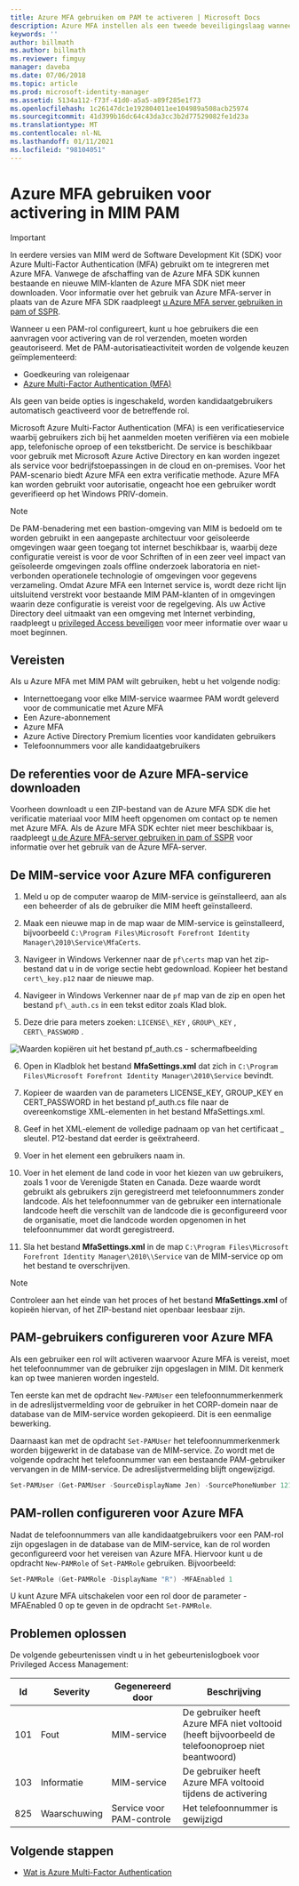```yaml
---
title: Azure MFA gebruiken om PAM te activeren | Microsoft Docs
description: Azure MFA instellen als een tweede beveiligingslaag wanneer uw gebruikers rollen in Privileged Access Management activeren.
keywords: ''
author: billmath
ms.author: billmath
ms.reviewer: fimguy
manager: daveba
ms.date: 07/06/2018
ms.topic: article
ms.prod: microsoft-identity-manager
ms.assetid: 5134a112-f73f-41d0-a5a5-a89f285e1f73
ms.openlocfilehash: 1c26147dc1e192804011ee104989a508acb25974
ms.sourcegitcommit: 41d399b16dc64c43da3cc3b2d77529082fe1d23a
ms.translationtype: MT
ms.contentlocale: nl-NL
ms.lasthandoff: 01/11/2021
ms.locfileid: "98104051"
---
```

# <a name="using-azure-mfa-for-activation-in-mim-pam"></a>Azure MFA gebruiken voor activering in MIM PAM
> [!IMPORTANT]
> In eerdere versies van MIM werd de Software Development Kit (SDK) voor Azure Multi-Factor Authentication (MFA) gebruikt om te integreren met Azure MFA.  Vanwege de afschaffing van de Azure MFA SDK kunnen bestaande en nieuwe MIM-klanten de Azure MFA SDK niet meer downloaden. Voor informatie over het gebruik van Azure MFA-server in plaats van de Azure MFA SDK raadpleegt [u Azure MFA server gebruiken in pam of SSPR](../working-with-mfaserver-for-mim.md).




Wanneer u een PAM-rol configureert, kunt u hoe gebruikers die een aanvragen voor activering van de rol verzenden, moeten worden geautoriseerd. Met de PAM-autorisatieactiviteit worden de volgende keuzen geïmplementeerd:

- Goedkeuring van roleigenaar
- [Azure Multi-Factor Authentication (MFA)](https://docs.microsoft.com/azure/multi-factor-authentication/multi-factor-authentication)

Als geen van beide opties is ingeschakeld, worden kandidaatgebruikers automatisch geactiveerd voor de betreffende rol.

Microsoft Azure Multi-Factor Authentication (MFA) is een verificatieservice waarbij gebruikers zich bij het aanmelden moeten verifiëren via een mobiele app, telefonische oproep of een tekstbericht. De service is beschikbaar voor gebruik met Microsoft Azure Active Directory en kan worden ingezet als service voor bedrijfstoepassingen in de cloud en on-premises. Voor het PAM-scenario biedt Azure MFA een extra verificatie methode. Azure MFA kan worden gebruikt voor autorisatie, ongeacht hoe een gebruiker wordt geverifieerd op het Windows PRIV-domein.

> [!NOTE]
> De PAM-benadering met een bastion-omgeving van MIM is bedoeld om te worden gebruikt in een aangepaste architectuur voor geïsoleerde omgevingen waar geen toegang tot internet beschikbaar is, waarbij deze configuratie vereist is voor de voor Schriften of in een zeer veel impact van geïsoleerde omgevingen zoals offline onderzoek laboratoria en niet-verbonden operationele technologie of omgevingen voor gegevens verzameling.  Omdat Azure MFA een Internet service is, wordt deze richt lijn uitsluitend verstrekt voor bestaande MIM PAM-klanten of in omgevingen waarin deze configuratie is vereist voor de regelgeving. Als uw Active Directory deel uitmaakt van een omgeving met Internet verbinding, raadpleegt u [privileged Access beveiligen](/security/compass/overview) voor meer informatie over waar u moet beginnen.

## <a name="prerequisites"></a>Vereisten

Als u Azure MFA met MIM PAM wilt gebruiken, hebt u het volgende nodig:

- Internettoegang voor elke MIM-service waarmee PAM wordt geleverd voor de communicatie met Azure MFA
- Een Azure-abonnement
- Azure MFA
- Azure Active Directory Premium licenties voor kandidaten gebruikers
- Telefoonnummers voor alle kandidaatgebruikers

## <a name="downloading-the-azure-mfa-service-credentials"></a>De referenties voor de Azure MFA-service downloaden

Voorheen downloadt u een ZIP-bestand van de Azure MFA SDK die het verificatie materiaal voor MIM heeft opgenomen om contact op te nemen met Azure MFA. Als de Azure MFA SDK echter niet meer beschikbaar is, raadpleegt [u de Azure MFA-server gebruiken in pam of SSPR](../working-with-mfaserver-for-mim.md) voor informatie over het gebruik van de Azure MFA-server.


## <a name="configuring-the-mim-service-for-azure-mfa"></a>De MIM-service voor Azure MFA configureren

1.  Meld u op de computer waarop de MIM-service is geïnstalleerd, aan als een beheerder of als de gebruiker die MIM heeft geïnstalleerd.

2.  Maak een nieuwe map in de map waar de MIM-service is geïnstalleerd, bijvoorbeeld ```C:\Program Files\Microsoft Forefront Identity Manager\2010\Service\MfaCerts```.

3.  Navigeer in Windows Verkenner naar de ```pf\certs``` map van het zip-bestand dat u in de vorige sectie hebt gedownload. Kopieer het bestand ```cert\_key.p12``` naar de nieuwe map.

4.  Navigeer in Windows Verkenner naar de ```pf``` map van de zip en open het bestand ```pf\_auth.cs``` in een tekst editor zoals Klad blok.

5. Deze drie para meters zoeken: ```LICENSE\_KEY``` , ```GROUP\_KEY``` , ```CERT\_PASSWORD``` .

![Waarden kopiëren uit het bestand pf\_auth.cs - schermafbeelding](media/PAM-Azure-MFA-Activation-Image-2.png)

6. Open in Kladblok het bestand **MfaSettings.xml** dat zich in ```C:\Program Files\Microsoft Forefront Identity Manager\2010\Service``` bevindt.

7. Kopieer de waarden van de parameters LICENSE\_KEY, GROUP\_KEY en CERT\_PASSWORD in het bestand pf\_auth.cs file naar de overeenkomstige XML-elementen in het bestand MfaSettings.xml.

8. Geef in het **<CertFilePath>** XML-element de volledige padnaam op van het certificaat \_ sleutel. P12-bestand dat eerder is geëxtraheerd.

9. Voer in het **<username>** element een gebruikers naam in.

10. Voer in het **<DefaultCountryCode>** element de land code in voor het kiezen van uw gebruikers, zoals 1 voor de Verenigde Staten en Canada. Deze waarde wordt gebruikt als gebruikers zijn geregistreerd met telefoonnummers zonder landcode. Als het telefoonnummer van de gebruiker een internationale landcode heeft die verschilt van de landcode die is geconfigureerd voor de organisatie, moet die landcode worden opgenomen in het telefoonnummer dat wordt geregistreerd.

11. Sla het bestand **MfaSettings.xml** in de map ```C:\Program Files\Microsoft Forefront Identity Manager\2010\\Service``` van de MIM-service op om het bestand te overschrijven.

> [!NOTE]
> Controleer aan het einde van het proces of het bestand **MfaSettings.xml** of kopieën hiervan, of het ZIP-bestand niet openbaar leesbaar zijn.

## <a name="configure-pam-users-for-azure-mfa"></a>PAM-gebruikers configureren voor Azure MFA

Als een gebruiker een rol wilt activeren waarvoor Azure MFA is vereist, moet het telefoonnummer van de gebruiker zijn opgeslagen in MIM. Dit kenmerk kan op twee manieren worden ingesteld.

Ten eerste kan met de opdracht `New-PAMUser` een telefoonnummerkenmerk in de adreslijstvermelding voor de gebruiker in het CORP-domein naar de database van de MIM-service worden gekopieerd. Dit is een eenmalige bewerking.

Daarnaast kan met de opdracht `Set-PAMUser` het telefoonnummerkenmerk worden bijgewerkt in de database van de MIM-service. Zo wordt met de volgende opdracht het telefoonnummer van een bestaande PAM-gebruiker vervangen in de MIM-service. De adreslijstvermelding blijft ongewijzigd.

```PowerShell
Set-PAMUser (Get-PAMUser -SourceDisplayName Jen) -SourcePhoneNumber 12135551212
```

## <a name="configure-pam-roles-for-azure-mfa"></a>PAM-rollen configureren voor Azure MFA

Nadat de telefoonnummers van alle kandidaatgebruikers voor een PAM-rol zijn opgeslagen in de database van de MIM-service, kan de rol worden geconfigureerd voor het vereisen van Azure MFA. Hiervoor kunt u de opdracht `New-PAMRole` of `Set-PAMRole` gebruiken. Bijvoorbeeld:

```PowerShell
Set-PAMRole (Get-PAMRole -DisplayName "R") -MFAEnabled 1
```

U kunt Azure MFA uitschakelen voor een rol door de parameter -MFAEnabled 0 op te geven in de opdracht `Set-PAMRole`.

## <a name="troubleshooting"></a>Problemen oplossen

De volgende gebeurtenissen vindt u in het gebeurtenislogboek voor Privileged Access Management:

| Id  | Severity | Gegenereerd door | Beschrijving |
|-----|----------|--------------|-------------|
| 101 | Fout       | MIM-service            | De gebruiker heeft Azure MFA niet voltooid (heeft bijvoorbeeld de telefoonoproep niet beantwoord) |
| 103 | Informatie | MIM-service            | De gebruiker heeft Azure MFA voltooid tijdens de activering                       |
| 825 | Waarschuwing     | Service voor PAM-controle | Het telefoonnummer is gewijzigd                                |

## <a name="next-steps"></a>Volgende stappen

- [Wat is Azure Multi-Factor Authentication](https://docs.microsoft.com/azure/multi-factor-authentication/multi-factor-authentication)
